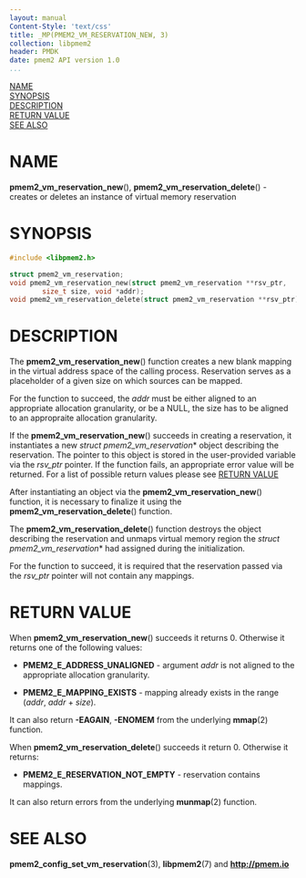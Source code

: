 ```yaml
---
layout: manual
Content-Style: 'text/css'
title: _MP(PMEM2_VM_RESERVATION_NEW, 3)
collection: libpmem2
header: PMDK
date: pmem2 API version 1.0
...
```


[comment]: <> (SPDX-License-Identifier: BSD-3-Clause)
[comment]: <> (Copyright 2020, Intel Corporation)

[comment]: <> (pmem2_vm_reservation_new.3 -- man page for libpmem2 virtual memory reservation API)

[NAME](#name)<br />
[SYNOPSIS](#synopsis)<br />
[DESCRIPTION](#description)<br />
[RETURN VALUE](#return-value)<br />
[SEE ALSO](#see-also)<br />

# NAME #

**pmem2_vm_reservation_new**(), **pmem2_vm_reservation_delete**() - creates or deletes
an instance of virtual memory reservation

# SYNOPSIS #

```c
#include <libpmem2.h>

struct pmem2_vm_reservation;
void pmem2_vm_reservation_new(struct pmem2_vm_reservation **rsv_ptr,
		size_t size, void *addr);
void pmem2_vm_reservation_delete(struct pmem2_vm_reservation **rsv_ptr);
```

# DESCRIPTION #

The **pmem2_vm_reservation_new**() function creates a new blank mapping in the
virtual address space of the calling process. Reservation serves as a placeholder
of a given size on which sources can be mapped.

For the function to succeed, the *addr* must be either aligned to an appropriate allocation granularity,
or be a NULL, the size has to be aligned to an appropraite allocation granularity.

If the **pmem2_vm_reservation_new**() succeeds in creating a reservation, it instantiates a new
*struct pmem2_vm_reservation** object describing the reservation. The pointer to this object
is stored in the user-provided variable via the *rsv_ptr* pointer. If the function fails, an appropriate
error value will be returned. For a list of possible return values please see [RETURN VALUE](#return-value)

After instantiating an object via the **pmem2_vm_reservation_new**() function, it is necessary to
finalize it using the **pmem2_vm_reservation_delete**() function.

The **pmem2_vm_reservation_delete**() function destroys the object describing the reservation and unmaps
virtual memory region the *struct pmem2_vm_reservation** had assigned during the initialization.

For the function to succeed, it is required that the reservation passed via the *rsv_ptr* pointer will not
contain any mappings.

# RETURN VALUE #

When **pmem2_vm_reservation_new**() succeeds it returns 0. Otherwise it returns
one of the following values:

* **PMEM2_E_ADDRESS_UNALIGNED** - argument *addr* is not aligned to the appropriate
allocation granularity.

* **PMEM2_E_MAPPING_EXISTS** - mapping already exists in the range (*addr*, *addr* + *size*).

It can also return **-EAGAIN**, **-ENOMEM** from the underlying **mmap**(2) function.

When **pmem2_vm_reservation_delete**() succeeds it return 0. Otherwise it returns:

* **PMEM2_E_RESERVATION_NOT_EMPTY** - reservation contains mappings.

It can also return errors from the underlying **munmap**(2) function.

# SEE ALSO #

**pmem2_config_set_vm_reservation**(3), **libpmem2**(7) and **<http://pmem.io>**
